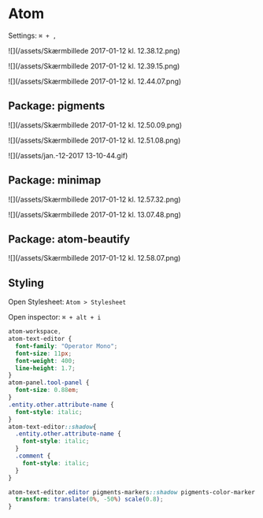 # Atom

Settings: `⌘ + ,`

![](/assets/Skærmbillede 2017-01-12 kl. 12.38.12.png)

![](/assets/Skærmbillede 2017-01-12 kl. 12.39.15.png)

![](/assets/Skærmbillede 2017-01-12 kl. 12.44.07.png)

## Package: pigments

![](/assets/Skærmbillede 2017-01-12 kl. 12.50.09.png)

![](/assets/Skærmbillede 2017-01-12 kl. 12.51.08.png)

![](/assets/jan.-12-2017 13-10-44.gif)

## Package: minimap

![](/assets/Skærmbillede 2017-01-12 kl. 12.57.32.png)

![](/assets/Skærmbillede 2017-01-12 kl. 13.07.48.png)

## Package: atom-beautify

![](/assets/Skærmbillede 2017-01-12 kl. 12.58.07.png)

## Styling

Open Stylesheet: `Atom > Stylesheet`

Open inspector: `⌘ + alt + i`

```css
atom-workspace,
atom-text-editor {
  font-family: "Operator Mono";
  font-size: 11px;
  font-weight: 400;
  line-height: 1.7;
}
atom-panel.tool-panel {
  font-size: 0.88em;
}
.entity.other.attribute-name {
  font-style: italic;
}
atom-text-editor::shadow{
  .entity.other.attribute-name {
    font-style: italic;
  }
  .comment {
    font-style: italic;
  }
}

atom-text-editor.editor pigments-markers::shadow pigments-color-marker.syntax--dot, atom-text-editor pigments-markers::shadow pigments-color-marker.dot, atom-text-editor.editor pigments-markers::shadow pigments-color-marker.syntax--dot, atom-text-editor pigments-markers::shadow pigments-color-marker.dot, atom-text-editor.editor pigments-color-marker.syntax--dot, atom-text-editor pigments-color-marker.dot {
  transform: translate(0%, -50%) scale(0.8);
}
```





